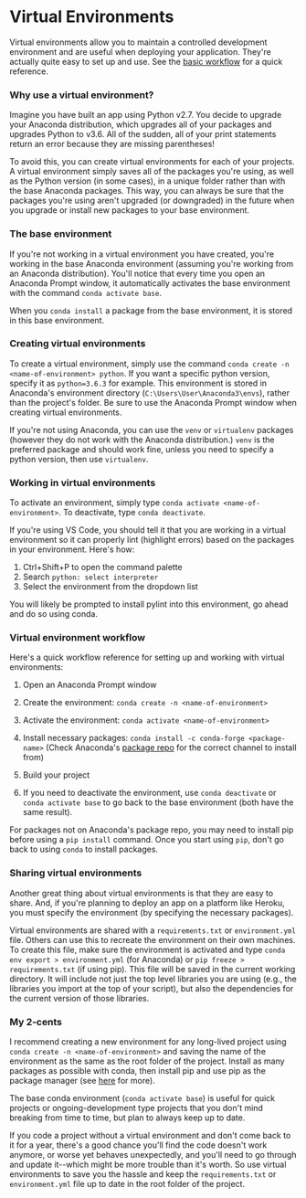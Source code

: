 # Virtual Environments

Virtual environments allow you to maintain a controlled development environment and are useful when deploying your application. They're actually quite easy to set up and use. See the [basic workflow](#virtual-environment-workflow) for a quick reference.

### Why use a virtual environment?

Imagine you have built an app using Python v2.7. You decide to upgrade your Anaconda distribution, which upgrades all of your packages and upgrades Python to v3.6. All of the sudden, all of your print statements return an error because they are missing parentheses! 

To avoid this, you can create virtual environments for each of your projects. A virtual environment simply saves all of the packages you're using, as well as the Python version (in some cases), in a unique folder rather than with the base Anaconda packages. This way, you can always be sure that the packages you're using aren't upgraded (or downgraded) in the future when you upgrade or install new packages to your base environment.

### The base environment

If you're not working in a virtual environment you have created, you're working in the base Anaconda environment (assuming you're working from an Anaconda distribution). You'll notice that every time you open an Anaconda Prompt window, it automatically activates the base environment with the command `conda activate base`.

When you `conda install` a package from the base environment, it is stored in this base environment.

### Creating virtual environments

To create a virtual environment, simply use the command `conda create -n <name-of-environment> python`. If you want a specific python version, specify it as `python=3.6.3` for example. This environment is stored in Anaconda's environment directory (`C:\Users\User\Anaconda3\envs`), rather than the project's folder. Be sure to use the Anaconda Prompt window when creating virtual environments.

If you're not using Anaconda, you can use the `venv` or `virtualenv` packages (however they do not work with the Anaconda distribution.) `venv` is the preferred package and should work fine, unless you need to specify a python version, then use `virtualenv`.

### Working in virtual environments

To activate an environment, simply type `conda activate <name-of-environment>`. To deactivate, type `conda deactivate`. 

If you're using VS Code, you should tell it that you are working in a virtual environment so it can properly lint (highlight errors) based on the packages in your environment. Here's how:

1. Ctrl+Shift+P to open the command palette
2. Search `python: select interpreter`
3. Select the environment from the dropdown list

You will likely be prompted to install pylint into this environment, go ahead and do so using conda.

### Virtual environment workflow

Here's a quick workflow reference for setting up and working with virtual environments:

1. Open an Anaconda Prompt window
2. Create the environment: `conda create -n <name-of-environment>`
3. Activate the environment:  `conda activate <name-of-environment>`
4. Install necessary packages:  `conda install -c conda-forge <package-name>` (Check Anaconda's [package repo]( https://anaconda.org/anaconda/repo ) for the correct channel to install from)

5. Build your project
6. If you need to deactivate the environment, use `conda deactivate` or `conda activate base` to go back to the base environment (both have the same result).

For packages not on Anaconda's package repo, you may need to install pip before using a `pip install` command. Once you start using `pip`, don't go back to using `conda` to install packages.

### Sharing virtual environments

Another great thing about virtual environments is that they are easy to share. And, if you're planning to deploy an app on a platform like Heroku, you must specify the environment (by specifying the necessary packages).

Virtual environments are shared with a `requirements.txt` or `environment.yml` file. Others can use this to recreate the environment on their own machines. To create this file, make sure the environment is activated and type `conda env export > environment.yml` (for Anaconda) or `pip freeze > requirements.txt` (if using pip). This file will be saved in the current working directory. It will include not just the top level libraries you are using (e.g., the libraries you import at the top of your script), but also the dependencies for the current version of those libraries.

### My 2-cents

I recommend creating a new environment for any long-lived project using `conda create -n <name-of-environment>` and saving the name of the environment as the same as the root folder of the project. Install as many packages as possible with conda, then install pip and use pip as the package manager (see [here](https://www.anaconda.com/blog/using-pip-in-a-conda-environment) for more). 

The base conda environment (`conda activate base`) is useful for quick projects or ongoing-development type projects that you don't mind breaking from time to time, but plan to always keep up to date.

If you code a project without a virtual environment and don't come back to it for a year, there's a good chance you'll find the code doesn't work anymore, or worse yet behaves unexpectedly, and you'll need to go through and update it--which might be more trouble than it's worth. So use virtual environments to save you the hassle and keep the `requirements.txt` or `environment.yml` file up to date in the root folder of the project.